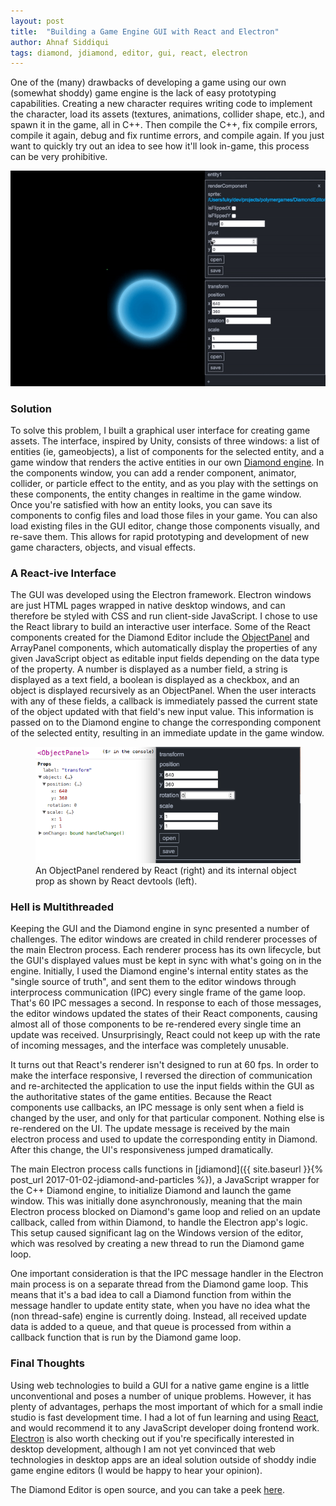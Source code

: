 ```yaml
---
layout: post
title:  "Building a Game Engine GUI with React and Electron"
author: Ahnaf Siddiqui
tags: diamond, jdiamond, editor, gui, react, electron
---
```

One of the (many) drawbacks of developing a game using our own (somewhat shoddy) game engine is the lack of easy prototyping capabilities. Creating a new character requires writing code to implement the character, load its assets (textures, animations, collider shape, etc.), and spawn it in the game, all in C++. Then compile the C++, fix compile errors, compile it again, debug and fix runtime errors, and compile again. If you just want to quickly try out an idea to see how it'll look in-game, this process can be very prohibitive.

<img class="block-image" src="/assets/editor-circle.gif">

<!--more-->

### Solution

To solve this problem, I built a graphical user interface for creating game assets. The interface, inspired by Unity, consists of three windows: a list of entities (ie, gameobjects), a list of components for the selected entity, and a game window that renders the active entities in our own [Diamond engine](https://github.com/polymergames/Diamond). In the components window, you can add a render component, animator, collider, or particle effect to the entity, and as you play with the settings on these components, the entity changes in realtime in the game window. Once you're satisfied with how an entity looks, you can save its components to config files and load those files in your game. You can also load existing files in the GUI editor, change those components visually, and re-save them. This allows for rapid prototyping and development of new game characters, objects, and visual effects.

### A React-ive Interface

The GUI was developed using the Electron framework. Electron windows are just HTML pages wrapped in native desktop windows, and can therefore be styled with CSS and run client-side JavaScript. I chose to use the React library to build an interactive user interface. Some of the React components created for the Diamond Editor include the [ObjectPanel](https://github.com/polymergames/DiamondEditor/blob/master/app/panel.js) and ArrayPanel components, which automatically display the properties of any given JavaScript object as editable input fields depending on the data type of the property. A number is displayed as a number field, a string is displayed as a text field, a boolean is displayed as a checkbox, and an object is displayed recursively as an ObjectPanel. When the user interacts with any of these fields, a callback is immediately passed the current state of the object updated with that field's new input value. This information is passed on to the Diamond engine to change the corresponding component of the selected entity, resulting in an immediate update in the game window.

<figure>
	<img class="block-image" src="/assets/objectpanel.png"/>
	<figcaption>An ObjectPanel rendered by React (right) and its internal object prop as shown by React devtools (left).</figcaption>
</figure>

### Hell is Multithreaded

Keeping the GUI and the Diamond engine in sync presented a number of challenges. The editor windows are created in child renderer processes of the main Electron process. Each renderer process has its own lifecycle, but the GUI's displayed values must be kept in sync with what's going on in the engine. Initially, I used the Diamond engine's internal entity states as the "single source of truth", and sent them to the editor windows through interprocess communication (IPC) every single frame of the game loop. That's 60 IPC messages a second. In response to each of those messages, the editor windows updated the states of their React components, causing almost all of those components to be re-rendered every single time an update was received. Unsurprisingly, React could not keep up with the rate of incoming messages, and the interface was completely unusable.

It turns out that React's renderer isn't designed to run at 60 fps. In order to make the interface responsive, I reversed the direction of communication and re-architected the application to use the input fields within the GUI as the authoritative states of the game entities. Because the React components use callbacks, an IPC message is only sent when a field is changed by the user, and only for that particular component. Nothing else is re-rendered on the UI. The update message is received by the main electron process and used to update the corresponding entity in Diamond. After this change, the UI's responsiveness jumped dramatically.

The main Electron process calls functions in [jdiamond]({{ site.baseurl }}{% post_url 2017-01-02-jdiamond-and-particles %}), a JavaScript wrapper for the C++ Diamond engine, to initialize Diamond and launch the game window. This was initially done asynchronously, meaning that the main Electron process blocked on Diamond's game loop and relied on an update callback, called from within Diamond, to handle the Electron app's logic. This setup caused significant lag on the Windows version of the editor, which was resolved by creating a new thread to run the Diamond game loop.

One important consideration is that the IPC message handler in the Electron main process is on a separate thread from the Diamond game loop. This means that it's a bad idea to call a Diamond function from within the message handler to update entity state, when you have no idea what the (non thread-safe) engine is currently doing. Instead, all received update data is added to a queue, and that queue is processed from within a callback function that is run by the Diamond game loop.

### Final Thoughts

Using web technologies to build a GUI for a native game engine is a little unconventional and poses a number of unique problems. However, it has plenty of advantages, perhaps the most important of which for a small indie studio is fast development time. I had a lot of fun learning and using [React](https://facebook.github.io/react/), and would recommend it to any JavaScript developer doing frontend work. [Electron](https://electron.atom.io/) is also worth checking out if you're specifically interested in desktop development, although I am not yet convinced that web technologies in desktop apps are an ideal solution outside of shoddy indie game engine editors (I would be happy to hear your opinion).

The Diamond Editor is open source, and you can take a peek [here](https://github.com/polymergames/DiamondEditor).
